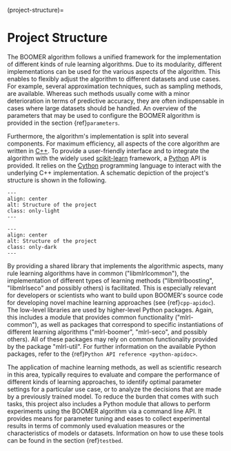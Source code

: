 (project-structure)=

# Project Structure

The BOOMER algorithm follows a unified framework for the implementation of different kinds of rule learning algorithms. Due to its modularity, different implementations can be used for the various aspects of the algorithm. This enables to flexibly adjust the algorithm to different datasets and use cases. For example, several approximation techniques, such as sampling methods, are available. Whereas such methods usually come with a minor deterioration in terms of predictive accuracy, they are often indispensable in cases where large datasets should be handled. An overview of the parameters that may be used to configure the BOOMER algorithm is provided in the section {ref}`parameters`.

Furthermore, the algorithm's implementation is split into several components. For maximum efficiency, all aspects of the core algorithm are written in [C++](https://en.wikipedia.org/wiki/C%2B%2B). To provide a user-friendly interface and to integrate the algorithm with the widely used [scikit-learn](https://scikit-learn.org) framework, a [Python](<https://en.wikipedia.org/wiki/Python_(programming_language)>) API is provided. It relies on the [Cython](https://en.wikipedia.org/wiki/Cython) programming language to interact with the underlying C++ implementation. A schematic depiction of the project's structure is shown in the following.

```{image} ../_static/project_structure_light.svg
---
align: center
alt: Structure of the project
class: only-light
---
```

```{image} ../_static/project_structure_dark.svg
---
align: center
alt: Structure of the project
class: only-dark
---
```

By providing a shared library that implements the algorithmic aspects, many rule learning algorithms have in common ("libmlrlcommon"), the implementation of different types of learning methods ("libmlrlboosting", "libmlrlseco" and possibly others) is facilitated. This is especially relevant for developers or scientists who want to build upon BOOMER's source code for developing novel machine learning approaches (see {ref}`cpp-apidoc`). The low-level libraries are used by higher-level Python packages. Again, this includes a module that provides common functionality ("mlrl-common"), as well as packages that correspond to specific instantiations of different learning algorithms ("mlrl-boomer", "mlrl-seco", and possibly others). All of these packages may rely on common functionality provided by the package "mlrl-util". For further information on the available Python packages, refer to the {ref}`Python API reference <python-apidoc>`.

The application of machine learning methods, as well as scientific research in this area, typically requires to evaluate and compare the performance of different kinds of learning approaches, to identify optimal parameter settings for a particular use case, or to analyze the decisions that are made by a previously trained model. To reduce the burden that comes with such tasks, this project also includes a Python module that allows to perform experiments using the BOOMER algorithm via a command line API. It provides means for parameter tuning and eases to collect experimental results in terms of commonly used evaluation measures or the characteristics of models or datasets. Information on how to use these tools can be found in the section {ref}`testbed`.
